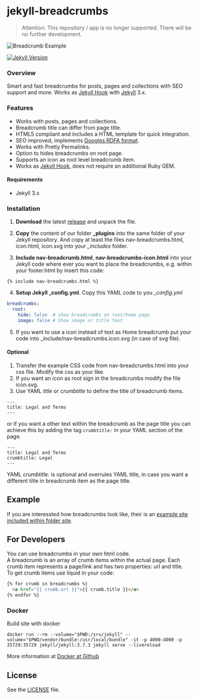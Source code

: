 # jekyll-breadcrumbs

> Attention: This repository / app is no longer supported. There will be no further development.

![Breadcrumb Example](https://github.com/git-no/jekyll-breadcrumbs/blob/master/breadcrumbs-example.png)  

[![Jekyll Version](https://img.shields.io/gem/v/jekyll.svg)][ruby-gems]


### Overview
Smart and fast breadcrumbs for posts, pages and collections with SEO support and more. Works as [Jekyll Hook](https://jekyllrb.com/docs/plugins/#hooks) with [Jekyll](https://jekyllrb.com) 3.x.

### Features

- Works with posts, pages and collections.
- Breadcrumb title can differ from page title.
- HTML5 compliant and includes a HTML template for quick integration.
- SEO improved, implements [Googles RDFA format](https://developers.google.com/structured-data/breadcrumbs).
- Works with Pretty Permalinks.
- Option to hides breadcrumbs on root page.
- Supports an icon as root level breadcrumb item.
- Works as [Jekyll Hook](https://jekyllrb.com/docs/plugins/#hooks), does not require an additional Ruby GEM.

#### Requirements
* Jekyll 3.x


### Installation

1. **Download** the latest [release](https://github.com/git-no/jekyll-breadcrumbs/releases) and unpack the file.

2. **Copy** the content of our folder **_plugins** into the same folder of your Jekyll repository. And copy at least the files nav-breadcrumbs.html, icon.html, icon.svg into your *_includes* folder.

3. **Include nav-breadcrumb.html**, **nav-breadcrumbs-icon.html** into your Jekyll code where ever you want to place the breadcrumbs, e.g. within your footer.html by insert this code:
```liquid
{% include nav-breadcrumbs.html %}
```


4. **Setup Jekyll _config.yml**. Copy this YAML code to you *_config.yml*
```yaml
breadcrumbs:
  root:
    hide: false  # show breadcrumbs on root/home page
    image: false # Show image or title text
```

5. If you want to use a icon instead of text as Home breadcrumb put your code into _include/nav-breadcrumbs.icon.svg (in case of svg file).

#### Optional
1. Transfer the example CSS code from nav-breadcrumbs.html into your css file. Modify the css as your like.
2. If you want an icon as root sign in the breadcrumbs modify the file icon.svg.
3. Use YAML *title* or *crumbtitle* to define the title of breadcrumb items.

  ```
  ---
  title: Legal and Terms
  ---
  ```  
  or if you want a other text within the breadcrumb as the page title you can achieve this by adding the tag ```crumbtitle:``` in your YAML section of the page.
  ```
  ---
  title: Legal and Terms
  crumbtitle: Legal
  ---
  ```
  YAML *crumbtitle:* is optional and overrules YAML title, in case you want a different title in breadcrumb item as the page title.


## Example
If you are interessted how breadcrumbs look like, their is an [example site included within folder site](https://github.com/git-no/jekyll-breadcrumbs/tree/master/site).


## For Developers
You can use breadcrumbs in your own html code.  
A breadcrumb is an array of crumb items within the actual page. Each crumb item represents a page/link and has two properties: url and title.  
To get crumb items use liquid in your code:

```html
{% for crumb in breadcrumbs %}
  <a href="{{ crumb.url }}">{{ crumb.title }}</a>
{% endfor %}
```

### Docker
Build site with docker

```
docker run --rm --volume="$PWD:/srv/jekyll" --volume="$PWD/vendor/bundle:/usr/local/bundle" -it -p 4000:4000 -p 35729:35729 jekyll/jekyll:3.7.3 jekyll serve --livereload
```

More information at [Docker at Github](https://github.com/envygeeks/jekyll-docker/blob/master/README.md)

## License
See the [LICENSE](https://github.com/jekyll/jekyll/blob/master/LICENSE) file.


[ruby-gems]: https://rubygems.org/gems/jekyll
